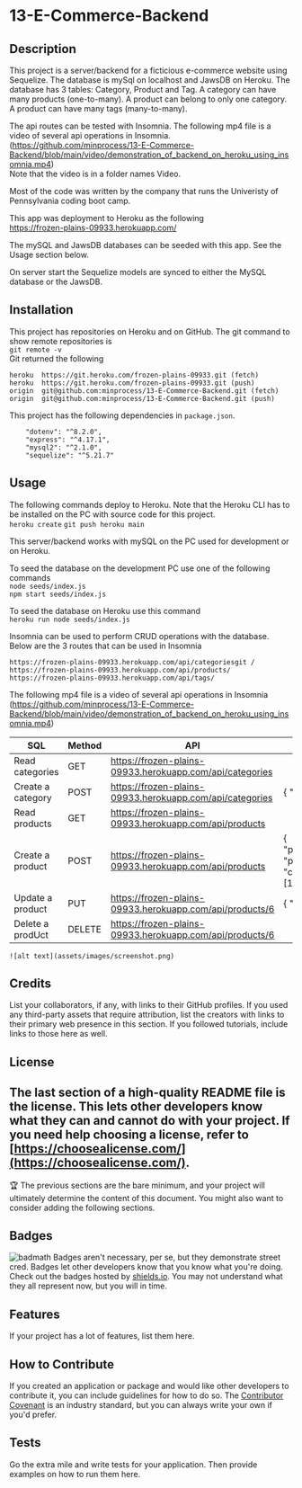 # 13-E-Commerce-Backend
## Description
This project is a server/backend for a ficticious e-commerce website using Sequelize. The database is mySql on localhost and JawsDB on Heroku. The database has 3 tables: Category, Product and Tag. A category can have many products (one-to-many). A product can belong to only one category. A product can have many tags (many-to-many).

The api routes can be tested with Insomnia. The following mp4 file is a video of several api operations in Insomnia.  
(https://github.com/minprocess/13-E-Commerce-Backend/blob/main/video/demonstration_of_backend_on_heroku_using_insomnia.mp4)  
Note that the video is in a folder names Video.

Most of the code was written by the company that runs the Univeristy of Pennsylvania coding boot camp.

This app was deployment to Heroku as the following  
https://frozen-plains-09933.herokuapp.com/

The mySQL and JawsDB databases can be seeded with this app. See the Usage section below.

On server start the Sequelize models are synced to either the MySQL database or the JawsDB.  

## Installation
This project has repositories on Heroku and on GitHub. The git command to show remote repositories is  
`git remote -v`  
Git returned the following  
```
heroku  https://git.heroku.com/frozen-plains-09933.git (fetch)  
heroku  https://git.heroku.com/frozen-plains-09933.git (push)  
origin  git@github.com:minprocess/13-E-Commerce-Backend.git (fetch)  
origin  git@github.com:minprocess/13-E-Commerce-Backend.git (push)  
```
This project has the following dependencies in `package.json`.
```
    "dotenv": "^8.2.0",
    "express": "^4.17.1",
    "mysql2": "^2.1.0",
    "sequelize": "^5.21.7"
```

## Usage
The following commands deploy to Heroku. Note that the Heroku CLI has to be installed on the PC with source code for this project.  
`heroku create`
`git push heroku main`

This server/backend works with mySQL on the PC used for development or on Heroku.

To seed the database on the development PC use one of the following commands  
`node seeds/index.js`  
`npm start seeds/index.js`

To seed the database on Heroku use this command  
`heroku run node seeds/index.js`

Insomnia can be used to perform CRUD operations with the database. Below are the 3 routes that can be used in Insomnia  
```
https://frozen-plains-09933.herokuapp.com/api/categoriesgit /
https://frozen-plains-09933.herokuapp.com/api/products/
https://frozen-plains-09933.herokuapp.com/api/tags/
```
The following mp4 file is a video of several api operations in Insomnia  
(https://github.com/minprocess/13-E-Commerce-Backend/blob/main/video/demonstration_of_backend_on_heroku_using_insomnia.mp4)


| SQL | Method | API | Data |
| --- | --- | --- | --- |
| Read categories | GET | https://frozen-plains-09933.herokuapp.com/api/categories |  |
Create a category | POST | https://frozen-plains-09933.herokuapp.com/api/categories | { "category_name":"Sports" } |
| Read products | GET | https://frozen-plains-09933.herokuapp.com/api/products |   |
| Create a product | POST | https://frozen-plains-09933.herokuapp.com/api/products | { "product_name":"Basketball", "price":200.00, "stock":3, "category_id":6, "tagIds":[1,2]} |
| Update a product | PUT | https://frozen-plains-09933.herokuapp.com/api/products/6 | { "tagIds":[3,4] }} |
| Delete a prodUct | DELETE | https://frozen-plains-09933.herokuapp.com/api/products/6 |   |


```
![alt text](assets/images/screenshot.png)
```
## Credits
List your collaborators, if any, with links to their GitHub profiles.
If you used any third-party assets that require attribution, list the creators with links to their primary web presence in this section.
If you followed tutorials, include links to those here as well.
## License
The last section of a high-quality README file is the license. This lets other developers know what they can and cannot do with your project. If you need help choosing a license, refer to [https://choosealicense.com/](https://choosealicense.com/).
---
🏆 The previous sections are the bare minimum, and your project will ultimately determine the content of this document. You might also want to consider adding the following sections.
## Badges
![badmath](https://img.shields.io/github/languages/top/nielsenjared/badmath)
Badges aren't necessary, per se, but they demonstrate street cred. Badges let other developers know that you know what you're doing. Check out the badges hosted by [shields.io](https://shields.io/). You may not understand what they all represent now, but you will in time.
## Features
If your project has a lot of features, list them here.
## How to Contribute
If you created an application or package and would like other developers to contribute it, you can include guidelines for how to do so. The [Contributor Covenant](https://www.contributor-covenant.org/) is an industry standard, but you can always write your own if you'd prefer.
## Tests
Go the extra mile and write tests for your application. Then provide examples on how to run them here.